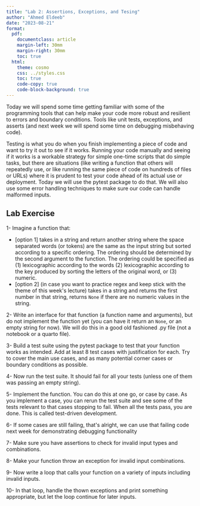 ```yaml
---
title: "Lab 2: Assertions, Exceptions, and Tesing"
author: "Ahmed Eldeeb"
date: "2023-08-21"
format:
  pdf:
    documentclass: article
    margin-left: 30mm
    margin-right: 30mm
    toc: true
  html:
    theme: cosmo
    css: ../styles.css
    toc: true
    code-copy: true
    code-block-background: true
---
```


Today we will spend some time getting familiar with some of the programming tools that can help make your code more robust and resilient to errors and boundary conditions. Tools like unit tests, exceptions, and asserts (and next week we will spend some time on debugging misbehaving code).

Testing is what you do when you finish implementing a piece of code and want to try it out to see if it works. Running your code manually and seeing if it works is a workable strategy for simple one-time scripts that do simple tasks, but there are situations (like writing a function that others will repeatedly use, or like running the same piece of code on hundreds of files or URLs) where it is prudent to test your code ahead of its actual use or deployment. Today we will use the pytest package to do that. We will also use some error handling techniques to make sure our code can handle malformed inputs.

## Lab Exercise

1- Imagine a function that:
  - [option 1] takes in a string and return another string where the space separated words (or tokens) are the same as the input string but sorted according to a specific ordering. The ordering should be determined by the second argument to the function. The ordering could be specified as (1) lexicographic according to the words (2) lexicographic according to the key produced by sorting the letters of the original word, or (3) numeric.
  - [option 2] (in case you want to practice regex and keep stick with the theme of this week's lecture) takes in a string and returns the first number in that string, returns `None` if there are no numeric values in the string.

2- Write an interface for that function (a function name and arguments), but do not implement the function yet (you can have it return an `None`, or an empty string for now). We will do this in a good old fashioned .py file (not a notebook or a quarto file).

3- Build a test suite using the pytest package to test that your function works as intended. Add at least 8 test cases with justification for each. Try to cover the main use cases, and as many potential corner cases or boundary conditions as possible.

4- Now run the test suite. It should fail for all your tests (unless one of them was passing an empty string).

5- Implement the function. You can do this at one go, or case by case. As you implement a case, you can rerun the test suite and see some of the tests relevant to that cases stopping to fail. When all the tests pass, you are done. This is called test-driven development.

6- If some cases are still failing, that's alright, we can use that failing code next week for demonstrating debugging functionality

7- Make sure you have assertions to check for invalid input types and combinations.

8- Make your function throw an exception for invalid input combinations.

9- Now write a loop that calls your function on a variety of inputs including invalid inputs.

10- In that loop, handle the thown exceptions and print something appropriate, but let the loop continue for later inputs.





